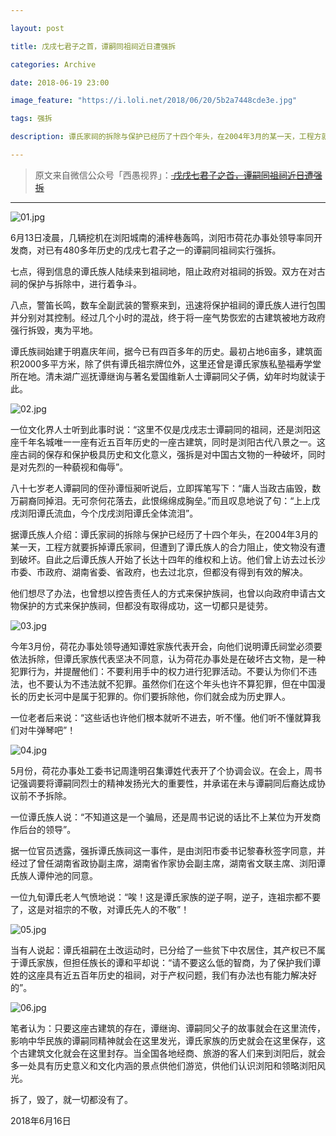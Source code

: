 ```yaml
---

layout: post

title: 戊戌七君子之首，谭嗣同祖祠近日遭强拆

categories: Archive

date: 2018-06-19 23:00

image_feature: "https://i.loli.net/2018/06/20/5b2a7448cde3e.jpg"

tags: 强拆

description: 谭氏家祠的拆除与保护已经历了十四个年头，在2004年3月的某一天，工程方就要拆掉谭氏家祠，但遭到了谭氏族人的合力阻止，使文物没有遭到破坏。自此之后谭氏族人开始了长达十四年的维权和上访。他们曾上访去过长沙市委、市政府、湖南省委、省政府，也去过北京，但都没有得到有效的解决。

---
```


> 原文来自微信公众号「西愚视界」：~~[ 戊戌七君子之首，谭嗣同祖祠近日遭强拆 ](https://mp.weixin.qq.com/s/Me0MC-mifHJQPTYdnOhguQ)~~

---

![01.jpg](https://i.loli.net/2018/06/20/5b2a7447c2b41.jpg)

6月13日凌晨，几辆挖机在浏阳城南的浦梓巷轰鸣，浏阳市荷花办事处领导率同开发商，对已有480多年历史的戊戌七君子之一的谭嗣同祖祠实行强拆。

七点，得到信息的谭氏族人陆续来到祖祠地，阻止政府对祖祠的拆毁。双方在对古祠的保护与拆除中，进行着争斗。

八点，警笛长鸣，数车全副武装的警察来到，迅速将保护祖祠的谭氏族人进行包围并分别对其控制。经过几个小时的混战，终于将一座气势恢宏的古建筑被地方政府强行拆毁，夷为平地。

谭氏族祠始建于明嘉庆年间，据今已有四百多年的历史。最初占地6亩多，建筑面积2000多平方米，除了供有谭氏祖宗牌位外，这里还曾是谭氏家族私塾福寿学堂所在地。清未湖广巡抚谭继询与著名爱国维新人士谭嗣同父子俩，幼年时均就读于此。

![02.jpg](https://i.loli.net/2018/06/20/5b2a7447c4a1d.jpg)

一位文化界人士听到此事时说：“这里不仅是戊戌志士谭嗣同的祖祠，还是浏阳这座千年名城唯一一座有近五百年历史的一座古建筑，同时是浏阳古代八景之一。这座古祠的保存和保护极具历史和文化意义，强拆是对中国古文物的一种破坏，同时是对先烈的一种藐视和侮辱”。

八十七岁老人谭嗣同的侄孙谭恒昶听说后，立即挥笔写下：“庸人当政古庙毁，数万嗣裔同掉泪。无可奈何花落去，此恨绵绵成胸垒。”而且叹息地说了句：“上上戊戌浏阳谭氏流血，今个戊戌浏阳谭氏全体流泪”。

据谭氏族人介绍：谭氏家祠的拆除与保护已经历了十四个年头，在2004年3月的某一天，工程方就要拆掉谭氏家祠，但遭到了谭氏族人的合力阻止，使文物没有遭到破坏。自此之后谭氏族人开始了长达十四年的维权和上访。他们曾上访去过长沙市委、市政府、湖南省委、省政府，也去过北京，但都没有得到有效的解决。

他们想尽了办法，也曾想以控告责任人的方式来保护族祠，也曾以向政府申请古文物保护的方式来保护族祠，但都没有取得成功，这一切都只是徒劳。

![03.jpg](https://i.loli.net/2018/06/20/5b2a74480f6fc.jpg)

今年3月份，荷花办事处领导通知谭姓家族代表开会，向他们说明谭氏祠堂必须要依法拆除，但谭氏家族代表坚决不同意，认为荷花办事处是在破坏古文物，是一种犯罪行为，并提醒他们：不要利用手中的权力进行犯罪活动。不要认为你们不违法，也不要认为不违法就不犯罪。虽然你们在这个年头也许不算犯罪，但在中国漫长的历史长河中是属于犯罪的。你们要拆除他，你们就会成为历史罪人。

一位老者后来说：“这些话也许他们根本就听不进去，听不懂。他们听不懂就算我们对牛弹琴吧”！

![04.jpg](https://i.loli.net/2018/06/20/5b2a744843534.jpg)

5月份，荷花办事处工委书记周逢明召集谭姓代表开了个协调会议。在会上，周书记强调要将谭嗣同烈士的精神发扬光大的重要性，并承诺在未与谭嗣同后裔达成协议前不予拆除。

一位谭氏族人说：“不知道这是一个骗局，还是周书记说的话比不上某位为开发商作后台的领导”。

据一位官员透露，强拆谭氏族祠这一事件，是由浏阳市委书记黎春秋签字同意，并经过了曾任湖南省政协副主席，湖南省作家协会副主席，湖南省文联主席、浏阳谭氏族人谭仲池的同意。

一位九旬谭氏老人气愤地说：“唉！这是谭氏家族的逆子啊，逆子，连祖宗都不要了，这是对祖宗的不敬，对谭氏先人的不敬”！

![05.jpg](https://i.loli.net/2018/06/20/5b2a7448cde3e.jpg)

当有人说起：谭氏祖嗣在土改运动时，已分给了一些贫下中农居住，其产权已不属于谭氏家族，但担任族长的谭和平却说：“请不要这么低的智商，为了保护我们谭姓的这座具有近五百年历史的祖祠，对于产权问题，我们有办法也有能力解决好的”。

![06.jpg](https://i.loli.net/2018/06/20/5b2a7448546e4.jpg)

笔者认为：只要这座古建筑的存在，谭继询、谭嗣同父子的故事就会在这里流传，影响中华民族的谭嗣同精神就会在这里发光，谭氏家族的历史就会在这里保存，这个古建筑文化就会在这里封存。当全国各地经商、旅游的客人们来到浏阳后，就会多一处具有历史意义和文化内涵的景点供他们游览，供他们认识浏阳和领略浏阳风光。

拆了，毁了，就一切都没有了。

2018年6月16日
